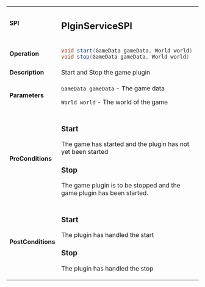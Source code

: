 <table>
<tbody>
<tr>
<td><strong>SPI</strong></td>
<td><h2>PlginServiceSPI</h2></td>
</tr>
<tr>
<td><Strong>Operation</strong></td>
    <td>

```java
void start(GameData gameData, World world)
void stop(GameData gameData, World world)
```
</td>
</tr>
<tr>
<td><Strong>Description</strong></td>
<td>Start and Stop the game plugin</td>
</tr>
<tr>
<td><Strong>Parameters</strong></td>
<td>

`GameData gameData` - The game data

`World world` - The world of the game
</td>
</tr>
<tr>
<td><Strong>PreConditions</strong></td>
<td>
<h3>Start</h3>  

The game has started and the plugin has not yet been started

<h3>Stop</h3> 

The game plugin is to be stopped and the game plugin has been started.

</td>
</tr>
<tr>
<td><Strong>PostConditions</strong></td>
<td>
<h3>Start</h3>  

The plugin has handled the start

<h3>Stop</h3> 

The plugin has handled the stop

</td>
</tr>
</tbody>
</table>






